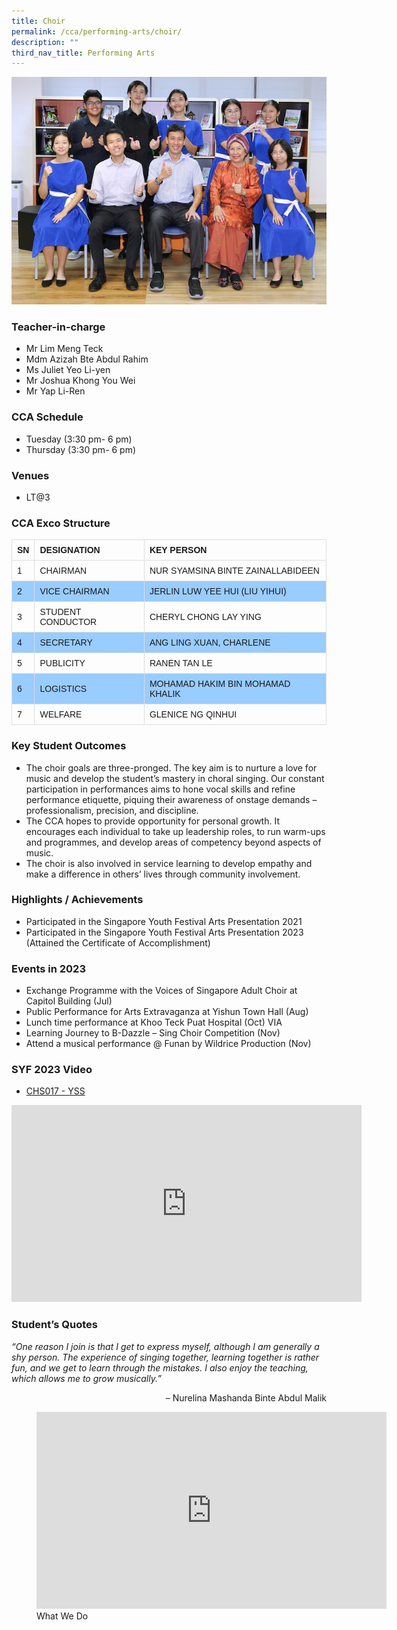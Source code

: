 ```yaml
---
title: Choir
permalink: /cca/performing-arts/choir/
description: ""
third_nav_title: Performing Arts
---
```

![](/images/StudDevelopment/CCAs/PerformingArts/Choir/choir_2023.JPG)

### Teacher-in-charge
* Mr Lim Meng Teck
* Mdm Azizah Bte Abdul Rahim
* Ms Juliet Yeo Li-yen
* Mr Joshua Khong You Wei
* Mr Yap Li-Ren


### CCA Schedule
* Tuesday (3:30 pm- 6 pm)
* Thursday (3:30 pm- 6 pm)


### Venues
* LT@3

### CCA Exco Structure

<style>
table {
  font-family: arial, sans-serif;
  border-collapse: collapse;
  width: 100%;
}

td, th {
  border: 1px solid #dddddd;
  text-align: left;
  padding: 8px;
}

tr:nth-child(even) {
  background-color: #99ccff;
}
</style>



| SN | DESIGNATION | KEY PERSON |
| -------- | -------- | -------- |
| 1     | CHAIRMAN     | NUR SYAMSINA BINTE ZAINALLABIDEEN     |
| 2     | VICE CHAIRMAN     | JERLIN LUW YEE HUI (LIU YIHUI)     |
| 3     | STUDENT CONDUCTOR     | CHERYL CHONG LAY YING     |
| 4    | SECRETARY     | ANG LING XUAN, CHARLENE   |
| 5    | PUBLICITY     | 	RANEN TAN LE     |
| 6    | LOGISTICS     | MOHAMAD HAKIM BIN MOHAMAD KHALIK     |
| 7    | WELFARE     | 	GLENICE NG QINHUI     |

### Key Student Outcomes

* The choir goals are three-pronged. The key aim is to nurture a love for music and develop the student’s mastery in choral singing. Our constant participation in performances aims to hone vocal skills and refine performance etiquette, piquing their awareness of onstage demands – professionalism, precision, and discipline.
* The CCA hopes to provide opportunity for personal growth. It encourages each individual to take up leadership roles, to run warm-ups and programmes, and develop areas of competency beyond aspects of music.
* The choir is also involved in service learning to develop empathy and make a difference in others’ lives through community involvement.


### Highlights / Achievements

* Participated in the Singapore Youth Festival Arts Presentation 2021
* Participated in the Singapore Youth Festival Arts Presentation 2023 (Attained the Certificate of Accomplishment)


### Events in 2023
* Exchange Programme with the Voices of Singapore Adult Choir at Capitol Building (Jul)
* Public Performance for Arts Extravaganza at Yishun Town Hall (Aug)
* Lunch time performance at Khoo Teck Puat Hospital (Oct) VIA
* Learning Journey to B-Dazzle – Sing Choir Competition (Nov)
* Attend a musical performance @ Funan by Wildrice Production (Nov)


### SYF 2023 Video
* [CHS017 - YSS](https://youtu.be/Z-QcT4Vs04A)

<iframe allowfullscreen="" allow="accelerometer; autoplay; clipboard-write; encrypted-media; gyroscope; picture-in-picture; web-share" frameborder="0" title="YouTube video player" src="https://www.youtube.com/embed/Z-QcT4Vs04A" height="315" width="560"></iframe>


### Student’s Quotes

*“One reason I join is that I get to express myself, although I am generally a shy person. The experience of singing together, learning together is rather fun, and we get to learn through the mistakes. I also enjoy the teaching, which allows me to grow musically.”*

<div style="text-align:right;">– Nurelina Mashanda Binte Abdul Malik</div>

<figure><iframe width="560" height="315" src="https://www.youtube.com/embed/VNNvCxgetwc" title="YouTube video player" frameborder="0" allow="accelerometer; autoplay; clipboard-write; encrypted-media; gyroscope; picture-in-picture; web-share" allowfullscreen=""></iframe><figcaption>What We Do</figcaption></figure>